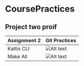 # CoursePractices

## Project two proif

| Assignment 2 | Git Practices |
|:---|:---|
| Kattis CLI | ![Alt text](https://github.com/sobarletta/CoursePractices/tree/main/cosmicpathoptimization/data/kattis.png "Kattis Picture") |
| Make All | ![Alt text](https://github.com/sobarletta/CoursePractices/tree/main/cosmicpathoptimization/data/make.png "Make Picture") |
